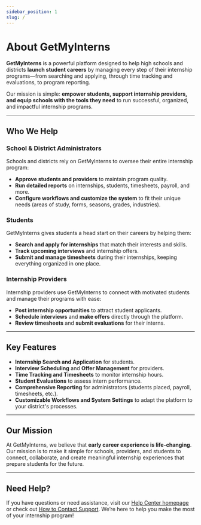 ```yaml
---
sidebar_position: 1
slug: /
---
```


# About GetMyInterns

**GetMyInterns** is a powerful platform designed to help high schools and districts **launch student careers** by managing every step of their internship programs—from searching and applying, through time tracking and evaluations, to program reporting.

Our mission is simple: **empower students, support internship providers, and equip schools with the tools they need** to run successful, organized, and impactful internship programs.

---

## Who We Help

### School & District Administrators
Schools and districts rely on GetMyInterns to oversee their entire internship program:
- **Approve students and providers** to maintain program quality.
- **Run detailed reports** on internships, students, timesheets, payroll, and more.
- **Configure workflows and customize the system** to fit their unique needs (areas of study, forms, seasons, grades, industries).

### Students
GetMyInterns gives students a head start on their careers by helping them:
- **Search and apply for internships** that match their interests and skills.
- **Track upcoming interviews** and internship offers.
- **Submit and manage timesheets** during their internships, keeping everything organized in one place.

### Internship Providers
Internship providers use GetMyInterns to connect with motivated students and manage their programs with ease:
- **Post internship opportunities** to attract student applicants.
- **Schedule interviews** and **make offers** directly through the platform.
- **Review timesheets** and **submit evaluations** for their interns.

---

## Key Features

- **Internship Search and Application** for students.  
- **Interview Scheduling** and **Offer Management** for providers.  
- **Time Tracking and Timesheets** to monitor internship hours.  
- **Student Evaluations** to assess intern performance.  
- **Comprehensive Reporting** for administrators (students placed, payroll, timesheets, etc.).  
- **Customizable Workflows and System Settings** to adapt the platform to your district's processes.

---

## Our Mission

At GetMyInterns, we believe that **early career experience is life-changing**. Our mission is to make it simple for schools, providers, and students to connect, collaborate, and create meaningful internship experiences that prepare students for the future.

---

## Need Help?

If you have questions or need assistance, visit our [Help Center homepage](https://help.getmyinterns.org) or check out [How to Contact Support](/how-to-contact). We’re here to help you make the most of your internship program!